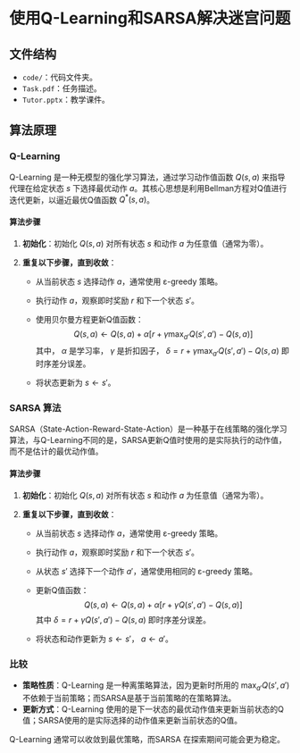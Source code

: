 # 使用Q-Learning和SARSA解决迷宫问题

## 文件结构

- `code/`：代码文件夹。
- `Task.pdf`：任务描述。
- `Tutor.pptx`：教学课件。

## 算法原理

### Q-Learning

Q-Learning 是一种无模型的强化学习算法，通过学习动作值函数 $Q(s, a)$ 来指导代理在给定状态 $s$ 下选择最优动作 $a$。其核心思想是利用Bellman方程对Q值进行迭代更新，以逼近最优Q值函数 $Q^*(s, a)$。

#### 算法步骤

1. **初始化**：初始化 $Q(s, a)$ 对所有状态 $s$ 和动作 $a$ 为任意值（通常为零）。

2. **重复以下步骤，直到收敛**：
    
    - 从当前状态 $s$ 选择动作 $a$，通常使用 ε-greedy 策略。
    
    - 执行动作 $a$，观察即时奖励 $r$ 和下一个状态 $s'$。
    
    - 使用贝尔曼方程更新Q值函数：
      $$
      Q(s, a) \leftarrow Q(s, a) + \alpha \left[ r + \gamma \max_{a'} Q(s', a') - Q(s, a) \right]
      $$
      其中， $\alpha$ 是学习率， $\gamma$ 是折扣因子， $\delta = r + \gamma \max_{a'} Q(s', a') - Q(s, a)$ 即时序差分误差。
    
    - 将状态更新为 $s \leftarrow s'$。

### SARSA 算法

SARSA（State-Action-Reward-State-Action）是一种基于在线策略的强化学习算法，与Q-Learning不同的是，SARSA更新Q值时使用的是实际执行的动作值，而不是估计的最优动作值。

#### 算法步骤

1. **初始化**：初始化 $Q(s, a)$ 对所有状态 $s$ 和动作 $a$ 为任意值（通常为零）。

2. **重复以下步骤，直到收敛**：
    - 从当前状态 $s$ 选择动作 $a$，通常使用 ε-greedy 策略。
    
    - 执行动作 $a$，观察即时奖励 $r$ 和下一个状态 $s'$。
    
    - 从状态 $s'$ 选择下一个动作 $a'$，通常使用相同的 ε-greedy 策略。
    
    - 更新Q值函数：
      $$
      Q(s, a) \leftarrow Q(s, a) + \alpha \left[ r + \gamma Q(s', a') - Q(s, a) \right]
      $$
      其中 $\delta = r + \gamma Q(s', a') - Q(s, a)$ 即时序差分误差。
    
    - 将状态和动作更新为 $s \leftarrow s'$， $a \leftarrow a'$​。

### 比较

- **策略性质**：Q-Learning 是一种离策略算法，因为更新时所用的 $\max_{a'} Q(s', a')$ 不依赖于当前策略；而SARSA是基于当前策略的在策略算法。
- **更新方式**：Q-Learning 使用的是下一状态的最优动作值来更新当前状态的Q值；SARSA使用的是实际选择的动作值来更新当前状态的Q值。

Q-Learning 通常可以收敛到最优策略，而SARSA 在探索期间可能会更为稳定。
